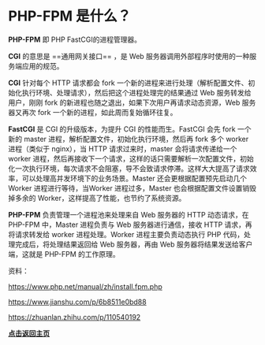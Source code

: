 # PHP-FPM 是什么？

**PHP-FPM** 即 PHP FastCGI的进程管理器。

**CGI** 的意思是 ==通用网关接口== ，是 Web 服务器调用外部程序时使用的一种服务端应用的规范。

**CGI** 针对每个 HTTP 请求都会 fork 一个新的进程来进行处理（解析配置文件、初始化执行环境、处理请求），然后把这个进程处理完的结果通过 Web 服务转发给用户，刚刚 fork 的新进程也随之退出，如果下次用户再请求动态资源，Web 服务器又再次 fork 一个新的进程，如此周而复始循环往复。



**FastCGI** 是 CGI 的升级版本，为提升 CGI 的性能而生。FastCGI 会先 fork 一个新的 master 进程，解析配置文件，初始化执行环境，然后再 fork 多个 worker 进程（类似于 nginx），当 HTTP 请求过来时，master 会将请求传递给一个 worker 进程，然后再接收下一个请求，这样的话只需要解析一次配置文件，初始化一次执行环境，每次请求不会阻塞，导不会致请求停滞。这样大大提高了请求效率，可以处理高并发环境下的业务场景。Master 还会更根据配置预先启动几个 Worker 进程进行等待，当Worker 进程过多，Master 也会根据配置文件设置销毁掉多余的 Worker，这样提高了性能，也节约了系统资源。



**PHP-FPM** 负责管理一个进程池来处理来自 Web 服务器的 HTTP 动态请求，在PHP-FPM 中，Master 进程负责与 Web 服务器进行通信，接收 HTTP 请求，再将请求转发给 worker 进程处理。Worker 进程主要负责动态执行 PHP 代码，处理完成后，将处理结果返回给 Web 服务器，再由 Web 服务器将结果发送给客户端，这就是 PHP-FPM 的工作原理。



资料：

https://www.php.net/manual/zh/install.fpm.php

https://www.jianshu.com/p/6b8511e0bd88

https://zhuanlan.zhihu.com/p/110540192







**[点击返回主页](https://liudandandear.gitee.io)**